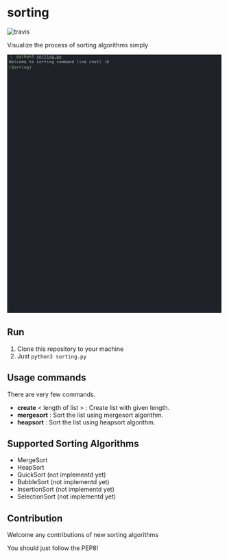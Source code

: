 # sorting
![travis](https://travis-ci.org/mingrammer/sorting.svg?branch=master)

Visualize the process of sorting algorithms simply

![example](images/example.gif)

## Run
1. Clone this repository to your machine
2. Just `python3 sorting.py`

## Usage commands
There are very few commands.

* **create** \< length of list \> : Create list with given length.
* **mergesort** : Sort the list using mergesort algorithm.
* **heapsort** : Sort the list using heapsort algorithm.

## Supported Sorting Algorithms
* MergeSort
* HeapSort
* QuickSort (not implementd yet)
* BubbleSort (not implementd yet)
* InsertionSort (not implementd yet)
* SelectionSort (not implementd yet)


## Contribution
Welcome any contributions of new sorting algorithms

You should just follow the PEP8!
